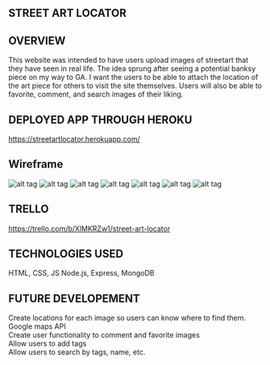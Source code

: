 STREET ART LOCATOR
-----------------



OVERVIEW
-----------------
This website was intended to have users upload images of streetart that they have seen in real life. 
The idea sprung after seeing a potential banksy piece on my way to GA. 
I want the users to be able to attach the location of the art piece for others to visit the site themselves.
Users will also be able to favorite, comment, and search images of their liking.



DEPLOYED APP THROUGH HEROKU 
-----------------
https://streetartlocator.herokuapp.com/



Wireframe
-----------------
![alt tag](http://i.imgur.com/hbuchAw.png)
![alt tag](http://i.imgur.com/c6mA7r8.png)
![alt tag](http://i.imgur.com/y55PvBc.png)
![alt tag](http://i.imgur.com/0rSGh1Z.png)
![alt tag](http://i.imgur.com/SCqWavi.png)
![alt tag](http://i.imgur.com/Ix2GwDz.png)
![alt tag](http://i.imgur.com/NSrWvs9.png)





TRELLO
-----------------
https://trello.com/b/XlMKRZw1/street-art-locator



TECHNOLOGIES USED
-----------------
HTML, CSS, JS
Node.js, Express, MongoDB



FUTURE DEVELOPEMENT
-----------------
Create locations for each image so users can know where to find them. Google maps API
<br>
Create user functionality to comment and favorite images
<br>
Allow users to add tags
<br>
Allow users to search by tags, name, etc.
